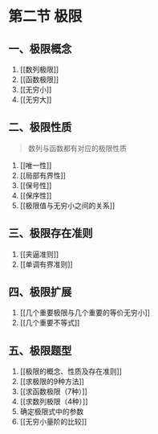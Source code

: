 # 第二节 极限
## 一、极限概念
1. [[数列极限]]
2. [[函数极限]]
3. [[无穷小]]
4. [[无穷大]]

## 二、极限性质
> 数列与函数都有对应的极限性质
1. [[唯一性]]
2. [[局部有界性]]
3. [[保号性]]
4. [[保序性]]
5. [[极限值与无穷小之间的关系]]

## 三、极限存在准则
1. [[夹逼准则]]
2. [[单调有界准则]]

## 四、极限扩展
1. [[几个重要极限与几个重要的等价无穷小]]
2. [[几个重要不等式]]

## 五、极限题型
1. [[极限的概念、性质及存在准则]]
2. [[求极限的9种方法]]
3. [[求函数极限（7种）]]
4. [[求数列极限（4种）]]
5. 确定极限式中的参数
6. [[无穷小量阶的比较]]
